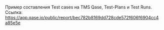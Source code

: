 Пример составления Test cases на TMS Qase, Test-Plans и Test Runs. 
Ссылка: https://app.qase.io/public/report/bec782b8169dd728cde572f606f6904cc4a85e5e
